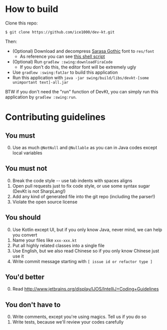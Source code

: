 # How to build

Clone this repo:

```shell
$ git clone https://github.com/ice1000/dev-kt.git
```

Then:

+ (Optional) Download and decompress [Sarasa Gothic](https://github.com/be5invis/Sarasa-Gothic/releases) font to `res/font`
  + As reference you can see [this shell script](swing/download-font.sh)
+ (Optional) Run `gradlew :swing:downloadFiraCode`
  + If you don't do this, the editor font will be extremely ugly
+ Use `gradlew :swing:fatJar` to build this application
+ Run this application with `java -jar swing/build/libs/devkt-[some unimportant text]-all.jar`

BTW if you don't need the "run" function of DevKt,
you can simply run this application by `gradlew :swing:run`.

# Contributing guidelines

## You must

<!-- 0. Put all natural language strings into the [resource bundle](res/org/ice1000/julia/lang/julia-bundle.properties) -->
0. Use as much `@NotNull` and `@Nullable` as you can in Java codes except local variables

## You must not

0. Break the code style -- use tab indents with spaces aligns
0. Open pull requests just to fix code style, or use some syntax sugar (DevKt is not SharpLang!)
0. Add any kind of generated file into the git repo (including the parser!)
0. Violate the open source license

## You should

0. Use Kotlin except UI, but if you only know Java, never mind, we can help you convert
0. Name your files like `xxx-xxx.kt`
0. Put all highly related classes into a single file
0. Use English, but we also read Chinese so if you only know Chinese just use it
0. Write commit message starting with `[ issue id or refactor type ]`

## You'd better

0. Read http://www.jetbrains.org/display/IJOS/IntelliJ+Coding+Guidelines

## You don't have to

0. Write comments, except you're using magics. Tell us if you do so
0. Write tests, because we'll review your codes carefully


